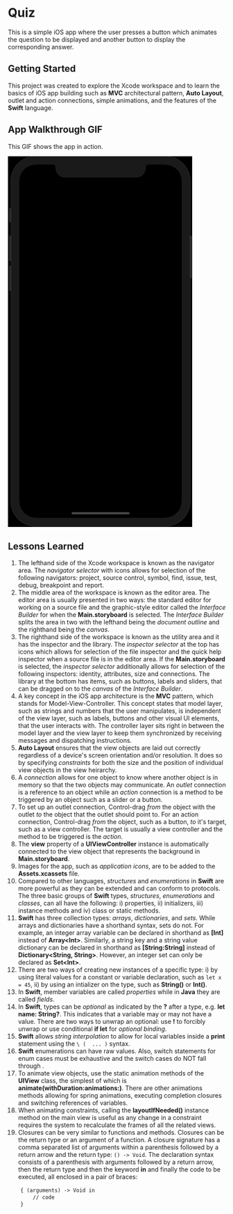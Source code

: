 # Quiz

This is a simple iOS app where the user presses a button which animates the question to be displayed and another button to display the corresponding answer.

## Getting Started

This project was created to explore the Xcode workspace and to learn the basics of iOS app building such as **MVC** architectural pattern, **Auto Layout**, outlet and action connections, simple animations, and the features of the **Swift** language.

## App Walkthrough GIF

This GIF shows the app in action.

![Quiz Walkthrough](walkthrough.gif)

## Lessons Learned
1. The lefthand side of the Xcode workspace is known as the navigator area. The *navigator selector* with icons allows for selection of the following navigators: project, source control, symbol, find, issue, test, debug, breakpoint and report.
2. The middle area of the workspace is known as the editor area. The editor area is usually presented in two ways: the standard editor for working on a source file and the graphic-style editor called the *Interface Builder* for when the **Main.storyboard** is selected. The *Interface Builder* splits the area in two with the lefthand being the *document outline* and the righthand being the *canvas*.
3.  The righthand side of the workspace is known as the utility area and it has the inspector and the library. The *inspector selector* at the top has icons which allows for selection of the file inspector and the quick help inspector when a source file is in the editor area. If the **Main.storyboard** is selected, the *inspector selector* additionally allows for selection of the following inspectors: identity, attributes, size and connections. The library at the bottom has items, such as buttons, labels and sliders,  that can be dragged on to the *canvas* of the *Interface Builder*.
4. A key concept in the iOS app architecture is the **MVC** pattern, which stands for Model-View-Controller. This concept states that model layer, such as strings and numbers that the user manipulates, is independent of the view layer, such as labels, buttons and other visual UI elements, that the user interacts with. The controller layer sits right in between the model layer and the view layer to keep them synchronized by receiving messages and dispatching instructions.
5. **Auto Layout** ensures that the view objects are laid out correctly regardless of a device's screen orientation and/or resolution. It does so by specifying *constraints* for both the size and the position of individual view objects in the view heirarchy.
6. A *connection* allows for one object to know where another object is in memory so that the two objects may communicate. An *outlet* connection is a reference to an object while an *action* connection is a method to be triggered by an object such as a slider or a button.
7. To set up an outlet connection, Control-drag *from* the object with the outlet *to* the object that the outlet should point to. For an action connection, Control-drag *from* the object, such as a button, *to* it's target, such as a view controller. The target is usually a view controller and the method to be triggered is the *action*.
8. The **view** property of a **UIViewController** instance is automatically connected to the view object that represents the background in **Main.storyboard**.
9. Images for the app, such as *application icons*, are to be added to the **Assets.xcassets** file.
10. Compared to other languages, *structures* and *enumerations* in **Swift** are more powerful as they can be extended and can conform to protocols. The three basic groups of **Swift** types, *structures*, *enumerations* and *classes*, can all have the following: i) properties, ii) initializers, iii) instance methods and iv) class or static methods.
11. **Swift** has three collection types: *arrays*, *dictionaries*, and *sets*. While arrays and dictionaries have a shorthand syntax, sets do not. For example, an integer array variable can be declared in shorthand as **[Int]** instead of **Array\<Int\>**. Similarly, a string key and a string value dictionary can be declared in shorthand as **[String:String]** instead of **Dictionary<String, String>**. However, an integer set can only be declared as **Set\<Int\>**.
12. There are two ways of creating new instances of a specific type: i) by using literal values for a constant or variable declaration, such as `let x = 45`, ii) by using an intializer on the type, such as **String()** or **Int()**.
13. In **Swift**, member variables are called *properties* while in **Java** they are called *fields*.
14. In **Swift**,  types can be *optional* as indicated by the **?** after a type, e.g. **let name: String?**. This indicates that a variable may or may not have a value. There are two ways to unwrap an optional: use **!** to forcibly unwrap or use conditional **if let** for *optional binding*.
15. **Swift** allows *string interpolation* to allow for local variables inside a **print** statement using the `\ (  ... )` syntax.
16. **Swift** enumerations can have raw values. Also, switch statements for enum cases must be exhaustive and the switch cases do NOT fall through .
17. To animate view objects, use the static animation methods of the **UIView** class, the simplest of which is **animate(withDuration:animations:)**. There are other animations methods allowing for spring animations, executing completion closures and switching references of variables.
18. When animating constraints, calling the **layoutIfNeeded()** instance method on the main view is useful as any change in a constraint requires the system to recalculate the frames of all the related views.
19. Closures can be very similar to functions and methods. Closures can be the return type or an argument of a function. A closure signature has a comma separated list of arguments within a parenthesis followed by a return arrow and the return type: `() -> Void`. The declaration syntax consists of a parenthesis with arguments followed by a return arrow, then the return type and then the keyword **in** and finally the code to be executed, all enclosed in a pair of braces:
```
    { (arguments) -> Void in
        // code 
    }
```
